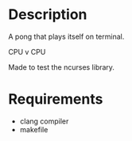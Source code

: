 # Description
A pong that plays itself on terminal.

CPU v CPU

Made to test the ncurses library.

# Requirements
- clang compiler
- makefile

